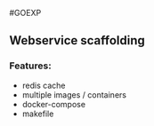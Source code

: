 #GOEXP

## Webservice scaffolding 

### Features:

- redis cache
- multiple images / containers
- docker-compose
- makefile